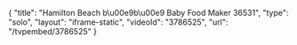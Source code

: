 {
    "title": "Hamilton Beach b\u00e9b\u00e9 Baby Food Maker 36531",
    "type": "solo",
    "layout": "iframe-static",
    "videoId": "3786525",
    "url": "\/tvpembed\/3786525"
}